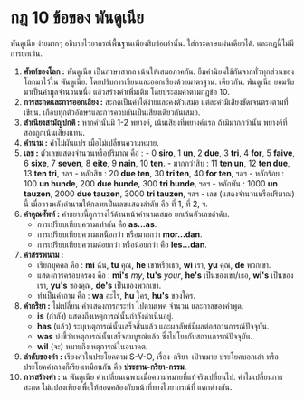 # กฎ 10 ข้อของ พันดูเนีย

พันดูเนีย ง่ายมากๆ อธิบายไวยากรณ์พื้นฐานเพียงสิบข้อเท่านั้น.
ใส่กระดาษแผ่นเดียวได้.
และกฎนี้ไม่มีการยกเว้น.

1. **ศัพท์ของโลก :**
   พันดูเนีย เป็นภาษาสากล เน้นให้เสมอภาคกัน.
   ยืมคำนิยมใช้กันจากทั่วทุกส่วนของโลกมาไว้ใน พันดูเนีย.
   โดยปรับการเขียนและออกเสียงด้วยมาตรฐาน.
   เดียวกัน.
   พันดูเนีย ยอมรับมาเป็นคำมูลจำนวนหนึ่ง แล้วสร้างคำเพิ่มเติม โดยประสมคำตามกฎข้อ 10.
2. **การสะกดและการออกเสียง :**
   สะกดเป็นคำได้ง่ายและคงตัวเสมอ แต่ละคำมีเสียงชัดเจนตรงตามที่เขียน.
   เกือบทุกตัวอักษรและการควบกันเป็นเสียงเดียวกันเสมอ.
3. **สำเนียงสามัญปกติ :**
   หากคำนั้นมี 1-2 พยางค์, เน้นเสียงที่พยางค์แรก ถ้ามีมากกว่านั้น พยางค์ที่สองถูกเน้นเสียงแทน.
4. **คำนาม :**
   คำไม่ผันแปร เมื่อไม่เปลี่ยนความหมาย.
5. **เลข :**
   ตัวเลขแสดงจำนวนหรือปริมาณ คือ :
       - 0 **siro**, 1 **un**, 2 **due**, 3 **tri**, 4 **for**, 5 **faive**, 6 **sixe**,
         7 **seven**, 8 **eite**, 9 **nain**, 10 **ten**.
       - มากกว่าสิบ : 11 **ten un**, 12 **ten due**, 13 **ten tri**, ฯลฯ
       - หลักสิบ : 20 **due ten**, 30 **tri ten**, 40 **for ten**, ฯลฯ
       - หลักร้อย : 100 **un hunde**, 200 **due hunde**, 300 **tri hunde**, ฯลฯ
       - หลักพัน : 1000 **un tauzen**, 2000 **due tauzen**, 3000 **tri tauzen**, ฯลฯ
       - เลข (แสดงจำนวนหรือปริมาณ) นี้ เมื่อวางหลังคำนามให้กลายเป็นเลขแสดงลำดับ คือ ที่ 1, ที่ 2, ฯ.
6. **คำคุณศัพท์ :**
   คำขยายนี้ถูกวางไว้ด้านหน้าคำนามเสมอ ยกเว้นตัวเลขลำดับ.
    - การเปรียบเทียบความเท่ากัน คือ **as...as**.
    - การเปรียบเทียบความเหนือกว่า หรือมากกว่า **mor...dan**.
    - การเปรียบเทียบความด้อยกว่า หรือน้อยกว่า คือ **les...dan**.
7. **คำสรรพนาม :**
    - เรียกบุคคล คือ :
     **mi** ฉัน, **tu** คุณ, **he** เขาหรือเธอ,
     **wi** เรา, **yu** คุณ, **de** พวกเขา.
    - แสดงการครอบครอง คือ :
      **mi's** _my_, **tu's** _your_, **he's** เป็นของเขา/เธอ,
      **wi's** เป็นของเรา, **yu's** ของคุณ, **de's** เป็นของพวกเขา.
     - ทำเป็นคำถาม คือ : **wa** อะไร, **hu** ใคร, **hu's** ของใคร.
8. **คำกริยา :**
   ไม่เปลี่ยน คำแสดงการกระทำ ไปตามเพศ จำนวน และกาลของคำพูด.
    - **is** (กำลัง) แสดงถึงเหตุการณ์นั้นกำลังดำเนินอยู่.
    - **has** (แล้ว) ระบุเหตุการณ์นั้นเสร็จสิ้นแล้ว และผลลัพธ์มีผลต่อสถานการณ์ปัจจุบัน.
    - **was** บ่งชี้ว่าเหตุการณ์นั้นเสร็จสมบูรณ์แล้ว ซึ่งไม่โยงกับสถานการณ์ปัจจุบัน.
    - **wil** (จะ) หมายถึงเหตุการณ์ในอนาคต.
9. **ลำดับของคำ :**
    เรียงคำในประโยคตาม S-V-O, เรื่อง-กริยา-เป้าหมาย ประโยคบอกเล่า หรือ ประโยคคำถามก็เรียงเหมือนกัน คือ **ประธาน-กริยา-กรรม**.
10. **การสร้างคำ :**
   น พันดูเนีย คำเปลี่ยนเฉพาะเมื่อความหมายที่แท้จริงเปลี่ยนไป.
   คำไม่เปลี่ยนการสะกด ไม่แปลงเพียงเพื่อให้สอดคล้องกับหน้าที่ทางไวยากรณ์ที่ แตกต่างกัน.

